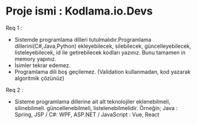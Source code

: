 # Proje ismi : Kodlama.io.Devs

Req 1 : 
* Sistemde programlama dilleri tutulmalıdır.Programlama dillerini(C#,Java,Python) ekleyebilecek, silebilecek, güncelleyebilecek, listeleyebilecek, id ile getirebilecek kodları yazınız. 
  Bunu tamamen in memory yapınız.
* İsimler tekrar edemez.
* Programlama dili boş geçilemez. (Validation kullanmadan, kod yazarak algoritmik çözünüz)

Req 2 : 
* Sisteme programlama dillerine ait alt teknolojiler eklenebilmeli, silinebilmeli. güncellenebilmeli, listelenebilmelidir.
  Örneğin; Java : Spring, JSP / C#: WPF, ASP.NET / JavaScript : Vue, React
